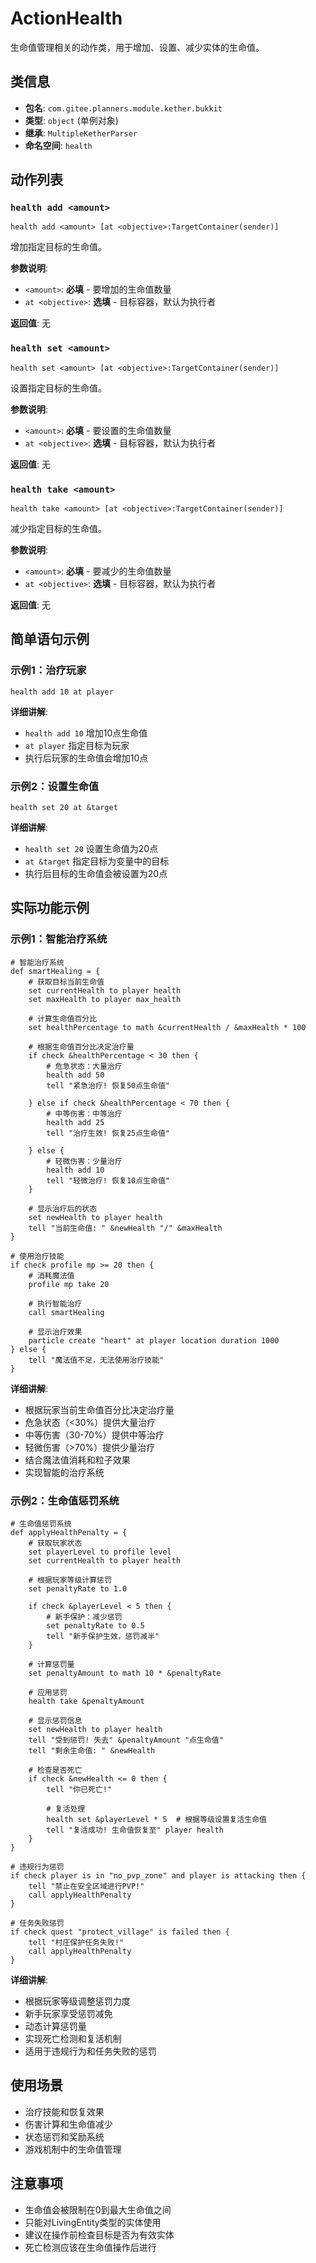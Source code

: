 # ActionHealth

生命值管理相关的动作类，用于增加、设置、减少实体的生命值。

## 类信息

- **包名**: `com.gitee.planners.module.kether.bukkit`
- **类型**: `object` (单例对象)
- **继承**: `MultipleKetherParser`
- **命名空间**: `health`

## 动作列表

### `health add <amount>`

```kether
health add <amount> [at <objective>:TargetContainer(sender)]
```

增加指定目标的生命值。

**参数说明**:
- `<amount>`: **必填** - 要增加的生命值数量
- `at <objective>`: **选填** - 目标容器，默认为执行者

**返回值**: 无

### `health set <amount>`

```kether
health set <amount> [at <objective>:TargetContainer(sender)]
```

设置指定目标的生命值。

**参数说明**:
- `<amount>`: **必填** - 要设置的生命值数量
- `at <objective>`: **选填** - 目标容器，默认为执行者

**返回值**: 无

### `health take <amount>`

```kether
health take <amount> [at <objective>:TargetContainer(sender)]
```

减少指定目标的生命值。

**参数说明**:
- `<amount>`: **必填** - 要减少的生命值数量
- `at <objective>`: **选填** - 目标容器，默认为执行者

**返回值**: 无

## 简单语句示例

### 示例1：治疗玩家
```kether
health add 10 at player
```
**详细讲解**:
- `health add 10` 增加10点生命值
- `at player` 指定目标为玩家
- 执行后玩家的生命值会增加10点

### 示例2：设置生命值
```kether
health set 20 at &target
```
**详细讲解**:
- `health set 20` 设置生命值为20点
- `at &target` 指定目标为变量中的目标
- 执行后目标的生命值会被设置为20点

## 实际功能示例

### 示例1：智能治疗系统
```kether
# 智能治疗系统
def smartHealing = {
    # 获取目标当前生命值
    set currentHealth to player health
    set maxHealth to player max_health
    
    # 计算生命值百分比
    set healthPercentage to math &currentHealth / &maxHealth * 100
    
    # 根据生命值百分比决定治疗量
    if check &healthPercentage < 30 then {
        # 危急状态：大量治疗
        health add 50
        tell "紧急治疗! 恢复50点生命值"
        
    } else if check &healthPercentage < 70 then {
        # 中等伤害：中等治疗
        health add 25
        tell "治疗生效! 恢复25点生命值"
        
    } else {
        # 轻微伤害：少量治疗
        health add 10
        tell "轻微治疗! 恢复10点生命值"
    }
    
    # 显示治疗后的状态
    set newHealth to player health
    tell "当前生命值: " &newHealth "/" &maxHealth
}

# 使用治疗技能
if check profile mp >= 20 then {
    # 消耗魔法值
    profile mp take 20
    
    # 执行智能治疗
    call smartHealing
    
    # 显示治疗效果
    particle create "heart" at player location duration 1000
} else {
    tell "魔法值不足，无法使用治疗技能"
}
```
**详细讲解**:
- 根据玩家当前生命值百分比决定治疗量
- 危急状态（<30%）提供大量治疗
- 中等伤害（30-70%）提供中等治疗
- 轻微伤害（>70%）提供少量治疗
- 结合魔法值消耗和粒子效果
- 实现智能的治疗系统

### 示例2：生命值惩罚系统
```kether
# 生命值惩罚系统
def applyHealthPenalty = {
    # 获取玩家状态
    set playerLevel to profile level
    set currentHealth to player health
    
    # 根据玩家等级计算惩罚
    set penaltyRate to 1.0
    
    if check &playerLevel < 5 then {
        # 新手保护：减少惩罚
        set penaltyRate to 0.5
        tell "新手保护生效，惩罚减半"
    }
    
    # 计算惩罚量
    set penaltyAmount to math 10 * &penaltyRate
    
    # 应用惩罚
    health take &penaltyAmount
    
    # 显示惩罚信息
    set newHealth to player health
    tell "受到惩罚! 失去" &penaltyAmount "点生命值"
    tell "剩余生命值: " &newHealth
    
    # 检查是否死亡
    if check &newHealth <= 0 then {
        tell "你已死亡!"
        
        # 复活处理
        health set &playerLevel * 5  # 根据等级设置复活生命值
        tell "复活成功! 生命值恢复至" player health
    }
}

# 违规行为惩罚
if check player is in "no_pvp_zone" and player is attacking then {
    tell "禁止在安全区域进行PVP!"
    call applyHealthPenalty
}

# 任务失败惩罚
if check quest "protect_village" is failed then {
    tell "村庄保护任务失败!"
    call applyHealthPenalty
}
```
**详细讲解**:
- 根据玩家等级调整惩罚力度
- 新手玩家享受惩罚减免
- 动态计算惩罚量
- 实现死亡检测和复活机制
- 适用于违规行为和任务失败的惩罚

## 使用场景

- 治疗技能和恢复效果
- 伤害计算和生命值减少
- 状态惩罚和奖励系统
- 游戏机制中的生命值管理

## 注意事项

- 生命值会被限制在0到最大生命值之间
- 只能对LivingEntity类型的实体使用
- 建议在操作前检查目标是否为有效实体
- 死亡检测应该在生命值操作后进行